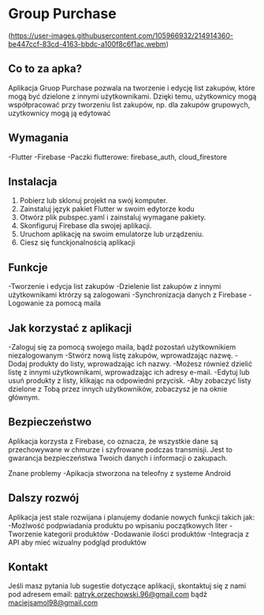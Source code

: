 # Group Purchase
(https://user-images.githubusercontent.com/105966932/214914360-be447ccf-83cd-4163-bbdc-a100f8c6f1ac.webm)
 

## Co to za apka?
Aplikacja Gruop Purchase pozwala na tworzenie i edycję list zakupów, które mogą być dzielone z innymi użytkownikami. Dzięki temu, użytkownicy mogą współpracować przy tworzeniu list zakupów, np. dla zakupów grupowych, uzytkownicy mogą ją edytować

## Wymagania
-Flutter
-Firebase
-Paczki flutterowe: firebase_auth, cloud_firestore

## Instalacja
1. Pobierz lub sklonuj projekt na swój komputer.
2. Zainstaluj język pakiet Flutter w swoim edytorze kodu
3. Otwórz plik pubspec.yaml i zainstaluj wymagane pakiety.
4. Skonfiguruj Firebase dla swojej aplikacji.
5. Uruchom aplikację na swoim emulatorze lub urządzeniu.
6. Ciesz się funckjonalnością aplikacji

## Funkcje
-Tworzenie i edycja list zakupów
-Dzielenie list zakupów z innymi użytkownikami ktrórzy są zalogowani
-Synchronizacja danych z Firebase
-Logowanie za pomocą maila 

## Jak korzystać z aplikacji
-Zaloguj się za pomocą swojego maila, bądź pozostań użytkownikiem niezalogowanym
-Stwórz nową listę zakupów, wprowadzając nazwę.
-Dodaj produkty do listy, wprowadzając ich nazwy.
-Możesz również dzielić listę z innymi użytkownikami, wprowadzając ich adresy e-mail.
-Edytuj lub usuń produkty z listy, klikając na odpowiedni przycisk.
-Aby zobaczyć listy dzielone z Tobą przez innych użytkowników, zobaczysz je na oknie głównym.

## Bezpieczeństwo
Aplikacja korzysta z Firebase, co oznacza, że wszystkie dane są przechowywane w chmurze i szyfrowane podczas transmisji. Jest to gwarancja bezpieczeństwa Twoich danych i informacji o zakupach.

Znane problemy
-Apikacja stworzona na teleofny z systeme Android

## Dalszy rozwój
Aplikacja jest stale rozwijana i planujemy dodanie nowych funkcji takich jak:
-Możlwość podpwiadania produktu po wpisaniu początkowych liter
-Tworzenie kategorii produktów
-Dodawanie ilości produktów
-Integracja z API aby mieć wizualny podgląd produktów



## Kontakt
Jeśli masz pytania lub sugestie dotyczące aplikacji, skontaktuj się z nami pod adresem email: patryk.orzechowski.96@gmail.com bądź maciejsamol98@gmail.com
